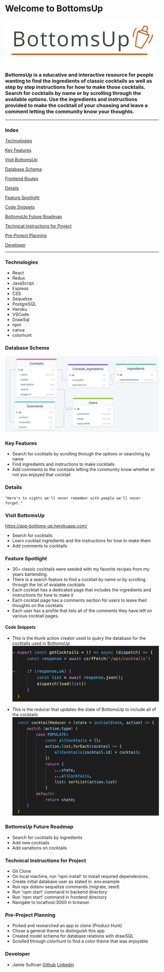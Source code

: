 # Welcome to BottomsUp

![BottomsUp Logo](/frontend/public/readmelogo.png)

### BottomsUp is a educative and interactive resource for people wanting to find the ingredients of classic cocktails as well as step by step instructions for how to make those cocktails.  Search for cocktails by name or by scrolling through the available options. Use the ingredients and instructions provided to make the cocktail of your choosing and leave a comment letting the community know your thoughts.

---
### Index

[Technologies](#Technologies)

[Key Features](#Key-Features)

[Visit BottomsUp](https://app-bottoms-up.herokuapp.com/)

[Database Schema](#Database-Schema)

[Frontend Routes](https://github.com/bilbopicard/BottomsUp/wiki/Frontend-Routes)

<!-- [API Routes](https://github.com/jemcodes/travelScape/wiki/API-Documentation) -->

[Details](#Details)

[Feature Spotlight](#Feature-Spotlight)

[Code Snippets](#Code-Snippets)

[BottomsUp Future Roadmap](#TravelScape-Future-Roadmap)

[Technical Instructions for Project](#Technical-Instructions-for-Project)

[Pre-Project Planning](#Pre-Project-Planning)

[Developer](#Developer)

---
### Technologies

* React
* Redux
* JavaScript
* Express
* CSS
* Sequelize
* PostgreSQL
* Heroku
* VSCode
* DrawSql
* npm
* canva
* colorhunt

### Database Schema
![Database Schema](/frontend/public/bottoms-up-schema.png)

### Key Features
* Search for cocktails by scrolling through the options or searching by name
* Find ingredients and instructions to make cocktails
* Add comments to the cocktails letting the community know whether or not you enjoyed that cocktail

### Details

```
"Here's to nights we'll never remember with people we'll never forget."
```

### Visit BottomsUp
https://app-bottoms-up.herokuapp.com/

* Search for cocktails
* Learn cocktail ingredients and the instructions for how to make them
* Add comments to cocktails

### Feature Spotlight
* 30+ classic cocktails were seeded with my favorite recipes from my years bartending. 
* There is a search feature to find a cocktail by name or by scrolling through the list of avalable cocktails
* Each cocktail has a dedicated page that includes the ingredients and instructions for how to make it
* Each cocktail page has a comments section for users to leave their thoughts on the cocktails
* Each user has a profile that lists all of the comments they have left on various cocktail pages.

#### Code Snippets
* This is the thunk action creator used to query the database  for the cocktails used in BottomsUp
![Thunk](/frontend/public/thunk.png)

* This is the reducer that updates the state of BottomsUp to include all of the cocktails
![Reducer](/frontend/public/reducer.png)

### BottomsUp Future Roadmap
- Search for cocktails by ingredients
- Add new cocktails
- Add variations on cocktails

### Technical Instructions for Project
* Git Clone
* On local machine, run 'npm install' to install required dependenices.
* Create initial database user as stated in .env.example
* Run npx dotenv sequelize commands (migrate, seed)
* Run 'npm start' command in backend directory
* Run 'npm start' command in frontend directory
* Navigate to localhost:3000 in browser.

### Pre-Project Planning
* Picked and researched an app to clone (Product Hunt)
* Chose a general theme to distinguish this app
* Created model schema for database relations with drawSQL
* Scrolled through colorhunt to find a color theme that was enjoyable


### Developer
* Jamie Sullivan [Github](https://github.com/bilbopicard) [Linkedin](https://www.linkedin.com/in/sullivan-jamie/) 
